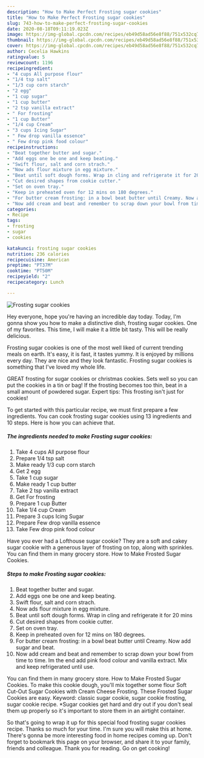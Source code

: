 ```yaml
---
description: "How to Make Perfect Frosting sugar cookies"
title: "How to Make Perfect Frosting sugar cookies"
slug: 743-how-to-make-perfect-frosting-sugar-cookies
date: 2020-08-18T09:11:19.023Z
image: https://img-global.cpcdn.com/recipes/eb49d58ad56e8f88/751x532cq70/frosting-sugar-cookies-recipe-main-photo.jpg
thumbnail: https://img-global.cpcdn.com/recipes/eb49d58ad56e8f88/751x532cq70/frosting-sugar-cookies-recipe-main-photo.jpg
cover: https://img-global.cpcdn.com/recipes/eb49d58ad56e8f88/751x532cq70/frosting-sugar-cookies-recipe-main-photo.jpg
author: Cecelia Hawkins
ratingvalue: 5
reviewcount: 1196
recipeingredient:
- "4 cups All purpose flour"
- "1/4 tsp salt"
- "1/3 cup corn starch"
- "2 egg"
- "1 cup sugar"
- "1 cup butter"
- "2 tsp vanilla extract"
- " For frosting"
- "1 cup Butter"
- "1/4 cup Cream"
- "3 cups Icing Sugar"
- " Few drop vanilla essence"
- " Few drop pink food colour"
recipeinstructions:
- "Beat together butter and sugar."
- "Add eggs one be one and keep beating."
- "Swift flour, salt and corn strach."
- "Now ads flour mixture in egg mixture."
- "Beat until soft dough forms. Wrap in cling and refrigerate it for 20 mins"
- "Cut desired shapes from cookie cutter."
- "Set on oven tray."
- "Keep in preheated oven for 12 mins on 180 degrees."
- "For butter cream frosting: in a bowl beat butter until Creamy. Now add sugar and beat."
- "Now add cream and beat and remember to scrap down your bowl from time to time. Im the end add pink food colour and vanilla extract. Mix and keep refrigerated until use."
categories:
- Recipe
tags:
- frosting
- sugar
- cookies

katakunci: frosting sugar cookies 
nutrition: 236 calories
recipecuisine: American
preptime: "PT37M"
cooktime: "PT50M"
recipeyield: "2"
recipecategory: Lunch

---
```



![Frosting sugar cookies](https://img-global.cpcdn.com/recipes/eb49d58ad56e8f88/751x532cq70/frosting-sugar-cookies-recipe-main-photo.jpg)

Hey everyone, hope you're having an incredible day today. Today, I'm gonna show you how to make a distinctive dish, frosting sugar cookies. One of my favorites. This time, I will make it a little bit tasty. This will be really delicious.

Frosting sugar cookies is one of the most well liked of current trending meals on earth. It's easy, it is fast, it tastes yummy. It is enjoyed by millions every day. They are nice and they look fantastic. Frosting sugar cookies is something that I've loved my whole life.

GREAT frosting for sugar cookies or christmas cookies. Sets well so you can put the cookies in a tin or bag! If the frosting becomes too thin, beat in a small amount of powdered sugar. Expert tips: This frosting isn&#39;t just for cookies!


To get started with this particular recipe, we must first prepare a few ingredients. You can cook frosting sugar cookies using 13 ingredients and 10 steps. Here is how you can achieve that.

<!--inarticleads1-->

##### The ingredients needed to make Frosting sugar cookies:

1. Take 4 cups All purpose flour
1. Prepare 1/4 tsp salt
1. Make ready 1/3 cup corn starch
1. Get 2 egg
1. Take 1 cup sugar
1. Make ready 1 cup butter
1. Take 2 tsp vanilla extract
1. Get  For frosting
1. Prepare 1 cup Butter
1. Take 1/4 cup Cream
1. Prepare 3 cups Icing Sugar
1. Prepare  Few drop vanilla essence
1. Take  Few drop pink food colour


Have you ever had a Lofthouse sugar cookie? They are a soft and cakey sugar cookie with a generous layer of frosting on top, along with sprinkles. You can find them in many grocery store. How to Make Frosted Sugar Cookies. 

<!--inarticleads2-->

##### Steps to make Frosting sugar cookies:

1. Beat together butter and sugar.
1. Add eggs one be one and keep beating.
1. Swift flour, salt and corn strach.
1. Now ads flour mixture in egg mixture.
1. Beat until soft dough forms. Wrap in cling and refrigerate it for 20 mins
1. Cut desired shapes from cookie cutter.
1. Set on oven tray.
1. Keep in preheated oven for 12 mins on 180 degrees.
1. For butter cream frosting: in a bowl beat butter until Creamy. Now add sugar and beat.
1. Now add cream and beat and remember to scrap down your bowl from time to time. Im the end add pink food colour and vanilla extract. Mix and keep refrigerated until use.


You can find them in many grocery store. How to Make Frosted Sugar Cookies. To make this cookie dough, you&#39;ll mix together some flour Soft Cut-Out Sugar Cookies with Cream Cheese Frosting. These Frosted Sugar Cookies are easy. Keyword: classic sugar cookie, sugar cookie frosting, sugar cookie recipe. *Sugar cookies get hard and dry out if you don&#39;t seal them up properly so it&#39;s important to store them in an airtight container. 

So that's going to wrap it up for this special food frosting sugar cookies recipe. Thanks so much for your time. I'm sure you will make this at home. There's gonna be more interesting food in home recipes coming up. Don't forget to bookmark this page on your browser, and share it to your family, friends and colleague. Thank you for reading. Go on get cooking!
